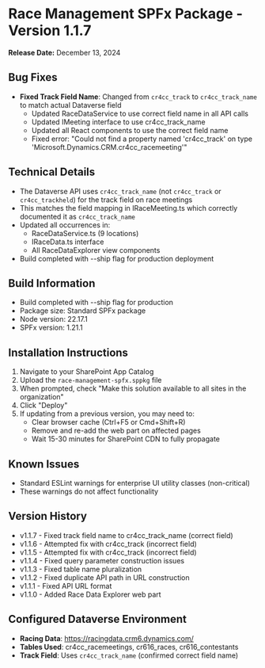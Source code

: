 # Race Management SPFx Package - Version 1.1.7

**Release Date:** December 13, 2024

## Bug Fixes
- **Fixed Track Field Name**: Changed from `cr4cc_track` to `cr4cc_track_name` to match actual Dataverse field
  - Updated RaceDataService to use correct field name in all API calls
  - Updated IMeeting interface to use cr4cc_track_name
  - Updated all React components to use the correct field name
  - Fixed error: "Could not find a property named 'cr4cc_track' on type 'Microsoft.Dynamics.CRM.cr4cc_racemeeting'"

## Technical Details
- The Dataverse API uses `cr4cc_track_name` (not `cr4cc_track` or `cr4cc_trackheld`) for the track field on race meetings
- This matches the field mapping in IRaceMeeting.ts which correctly documented it as `cr4cc_track_name`
- Updated all occurrences in:
  - RaceDataService.ts (9 locations)
  - IRaceData.ts interface
  - All RaceDataExplorer view components
- Build completed with --ship flag for production deployment

## Build Information
- Build completed with --ship flag for production
- Package size: Standard SPFx package
- Node version: 22.17.1
- SPFx version: 1.21.1

## Installation Instructions
1. Navigate to your SharePoint App Catalog
2. Upload the `race-management-spfx.sppkg` file
3. When prompted, check "Make this solution available to all sites in the organization"
4. Click "Deploy"
5. If updating from a previous version, you may need to:
   - Clear browser cache (Ctrl+F5 or Cmd+Shift+R)
   - Remove and re-add the web part on affected pages
   - Wait 15-30 minutes for SharePoint CDN to fully propagate

## Known Issues
- Standard ESLint warnings for enterprise UI utility classes (non-critical)
- These warnings do not affect functionality

## Version History
- v1.1.7 - Fixed track field name to cr4cc_track_name (correct field)
- v1.1.6 - Attempted fix with cr4cc_track (incorrect field)
- v1.1.5 - Attempted fix with cr4cc_track (incorrect field)
- v1.1.4 - Fixed query parameter construction issues
- v1.1.3 - Fixed table name pluralization
- v1.1.2 - Fixed duplicate API path in URL construction
- v1.1.1 - Fixed API URL format
- v1.1.0 - Added Race Data Explorer web part

## Configured Dataverse Environment
- **Racing Data**: https://racingdata.crm6.dynamics.com/
- **Tables Used**: cr4cc_racemeetings, cr616_races, cr616_contestants
- **Track Field**: Uses `cr4cc_track_name` (confirmed correct field name)